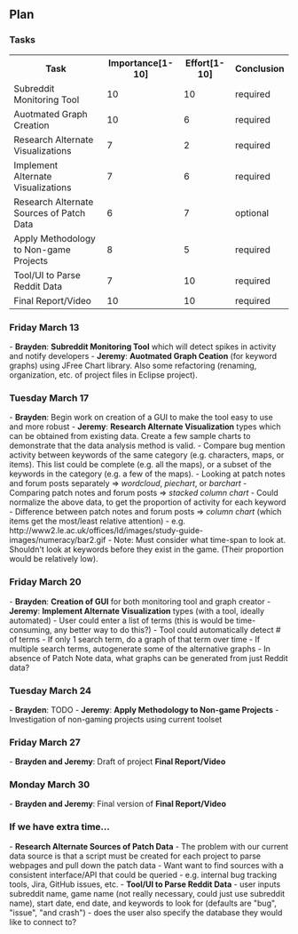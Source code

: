 <h2>Plan</h2>

<h3>Tasks</h3>
<table style="width:100%">
  <tr>
    <th>Task</th>
    <th>Importance[1-10]</th> 
    <th>Effort[1-10]</th>
    <th>Conclusion</th>
  </tr>
  <tr>
    <td>Subreddit Monitoring Tool</td>
    <td>10</td> 
    <td>10</td>
    <td>required</td>
  </tr>
  <tr>
    <td>Auotmated Graph Creation</td>
    <td>10</td> 
    <td>6</td>
    <td>required</td>
  </tr>
  <tr>
    <td>Research Alternate Visualizations</td>
    <td>7</td> 
    <td>2</td>
    <td>required</td>
  </tr>
    <tr>
    <td>Implement Alternate Visualizations</td>
    <td>7</td> 
    <td>6</td>
    <td>required</td>
  </tr>
  <tr>
    <td>Research Alternate Sources of Patch Data</td>
    <td>6</td> 
    <td>7</td>
    <td>optional</td>
  </tr>
  <tr>
    <td>Apply Methodology to Non-game Projects</td>
    <td>8</td> 
    <td>5</td>
    <td>required</td>
  </tr>
  <tr>
    <td>Tool/UI to Parse Reddit Data</td>
    <td>7</td> 
    <td>10</td>
    <td>required</td>
  </tr>
  <tr>
    <td>Final Report/Video</td>
    <td>10</td> 
    <td>10</td>
    <td>required</td>
  </tr>
</table>

<h3>Friday March 13</h3>
  - <b>Brayden</b>: <b>Subreddit Monitoring Tool</b> which will detect spikes in activity and notify developers
  - <b>Jeremy</b>: <b>Auotmated Graph Ceation</b> (for keyword graphs) using JFree Chart library. Also some refactoring (renaming, organization, etc. of project files in Eclipse project).

<h3>Tuesday March 17</h3>
  - <b>Brayden</b>: Begin work on creation of a GUI to make the tool easy to use and more robust
  - <b>Jeremy</b>: <b>Research Alternate Visualization</b> types which can be obtained from existing data. Create a few sample charts to demonstrate that the data analysis method is valid.
    - Compare bug mention activity between keywords of the same category (e.g. characters, maps, or items). 
    This list could be complete (e.g. all the maps), or a subset of the keywords in the category (e.g. a few of the maps).
      - Looking at patch notes and forum posts separately => <i>wordcloud</i>, <i>piechart</i>, or <i>barchart</i>
      - Comparing patch notes and forum posts => <i>stacked column chart</i>
    - Could normalize the above data, to get the proportion of activity for each keyword
      - Difference between patch notes and forum posts => <i>column chart</i> (which items get the most/least relative attention)
      - e.g. http://www2.le.ac.uk/offices/ld/images/study-guide-images/numeracy/bar2.gif
    - Note: Must consider what time-span to look at. Shouldn't look at keywords before they exist in the game.
    (Their proportion would be relatively low).
    
<h3>Friday March 20</h3>
  - <b>Brayden</b>: <b>Creation of GUI</b> for both monitoring tool and graph creator
  - <b>Jeremy</b>: <b>Implement Alternate Visualization</b> types (with a tool, ideally automated)
    - User could enter a list of terms (this is would be time-consuming, any better way to do this?)
    - Tool could automatically detect # of terms
      - If only 1 search term, do a graph of that term over time
      - If multiple search terms, autogenerate some of the alternative graphs
    - In absence of Patch Note data, what graphs can be generated from just Reddit data?
 
<h3>Tuesday March 24</h3>
  - <b>Brayden</b>: TODO
  - <b>Jeremy</b>: <b>Apply Methodology to Non-game Projects</b>
    - Investigation of non-gaming projects using current toolset

<h3>Friday March 27</h3>
  - <b>Brayden and Jeremy</b>: Draft of project <b>Final Report/Video</b>

<h3>Monday March 30</h3>
  - <b>Brayden and Jeremy</b>: Final version of <b>Final Report/Video</b>
  
<h3>If we have extra time...</h3>
- <b>Research Alternate Sources of Patch Data</b>
  - The problem with our current data source is that a script must be created for each project to parse webpages and pull down the patch data 
  - Want want to find sources with a consistent interface/API that could be queried
  - e.g. internal bug tracking tools, Jira, GitHub issues, etc.
- <b>Tool/UI to Parse Reddit Data</b>
  - user inputs subreddit name, game name (not really necessary, could just use subreddit name), start date, end date, and keywords to look for (defaults are "bug", "issue", "and crash")
  - does the user also specify the database they would like to connect to?


